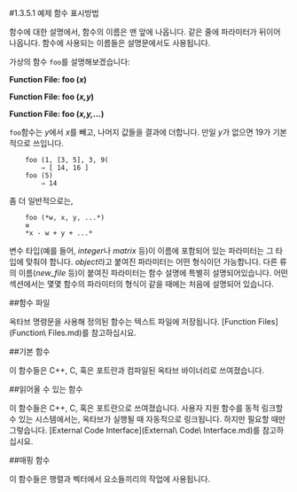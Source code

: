 #1.3.5.1 예제 함수 표시방법

 함수에 대한 설명에서, 함수의 이름은 맨 앞에 나옵니다. 같은 줄에 파라미터가 뒤이어 나옵니다. 함수에 사용되는 이름들은 설명문에서도 사용됩니다.

 가상의 함수 `foo`를 설명해보겠습니다:

**Function File: foo (*x*)**

**Function File: foo (*x,y*)**

**Function File: foo (*x,y,...*)**

   `foo`함수는 *y*에서 *x*를 빼고, 나머지 값들을 결과에 더합니다. 만일 *y*가 없으면 19가 기본적으로 쓰입니다.

   		foo (1, [3, 5], 3, 9(
			⇒ [ 14, 16 ]
		foo (5)
			⇒ 14

   좀 더 일반적으로는,

   		foo (*w, x, y, ...*)
		≡
		*x - w + y + ...*

 변수 타입(예를 들어, *integer*나 *matrix* 등)이 이름에 포함되어 있는 파라미터는 그 타입에 맞춰야 합니다. *object*라고 붙여진 파라미터는 어떤 형식이던 가능합니다. 다른 류의 이름(*new_file* 등)이 붙여진 파라미터는 함수 설명에 특별히 설명되어있습니다. 어떤 섹션에서는 몇몇 함수의 파라미터의 형식이 같을 때에는 처음에 설명되어 있습니다.

##함수 파일

   옥타브 명령문을 사용해 정의된 함수는 텍스트 파일에 저장됩니다. [Function Files](Function\ Files.md)를 참고하십시요.

##기본 함수

   이 함수들은 C++, C, 혹은 포트란과 컴파일된 옥타브 바이너리로 쓰여졌습니다.
 
##읽어올 수 있는 함수

   이 함수들은 C++, C, 혹은 포트란으로 쓰여졌습니다. 사용자 지원 함수를 동적 링크할 수 있는 시스템에서는, 옥타브가 실행될 때 자동적으로 링크됩니다. 하지만 필요할 때만 그렇습니다. [External Code Interface](External\ Code\ Interface.md)를 참고하십시요.
 
##매핑 함수

   이 함수들은 행렬과 벡터에서 요소들끼리의 작업에 사용됩니다.
